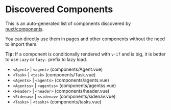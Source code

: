 # Discovered Components

This is an auto-generated list of components discovered by [nuxt/components](https://github.com/nuxt/components).

You can directly use them in pages and other components without the need to import them.

**Tip:** If a component is conditionally rendered with `v-if` and is big, it is better to use `Lazy` or `lazy-` prefix to lazy load.

- `<Agent>` | `<agent>` (components/Agent.vue)
- `<Task>` | `<task>` (components/Task.vue)
- `<Agents>` | `<agents>` (components/agents.vue)
- `<Agentss>` | `<agentss>` (components/agentss.vue)
- `<Header>` | `<header>` (components/header.vue)
- `<Sidenav>` | `<sidenav>` (components/sidenav.vue)
- `<Tasks>` | `<tasks>` (components/tasks.vue)

